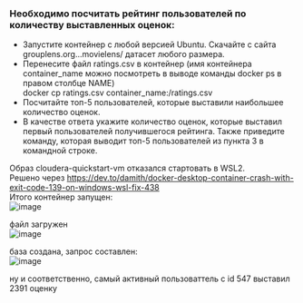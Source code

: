 ### Необходимо посчитать рейтинг пользователей по количеству выставленных оценок: ###

- Запустите контейнер с любой версией Ubuntu. Скачайте с сайта grouplens.org...movielens/ датасет любого размера.  
- Перенесите файл ratings.csv в контейнер (имя контейнера container_name можно посмотреть в выводе команды docker ps в правом столбце NAME)  
docker cp ratings.csv container_name:/ratings.csv  
- Посчитайте топ-5 пользователей, которые выставили наибольшее количество оценок.  
- В качестве ответа укажите количество оценок, которые выставил первый пользователей получившегося рейтинга. Также приведите команду, которая выводит топ-5 пользователей из пункта 3 в командной строке.  

Образ cloudera-quickstart-vm отказался стартовать в WSL2.  
Решено через https://dev.to/damith/docker-desktop-container-crash-with-exit-code-139-on-windows-wsl-fix-438    
Итого контейнер запущен:  
![image](https://github.com/iv-art074/data_engineer/assets/87374285/a3a33fdd-f695-4b66-b380-bc795cd92ca4)  

файл загружен  
![image](https://github.com/iv-art074/data_engineer/assets/87374285/41be8508-3eb7-4ee4-ae25-5f91088e3bc6)  

база создана, запрос составлен:  
![image](https://github.com/iv-art074/data_engineer/assets/87374285/e0d4d2c8-e463-4162-a3be-91f26935a414)  

ну и соответственно, самый активный пользоваттель с id 547 выставил 2391 оценку  
